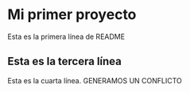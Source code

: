 # Mi primer proyecto
Esta es la primera línea de README
## Esta es la tercera línea
Esta es la cuarta línea.
GENERAMOS UN CONFLICTO
